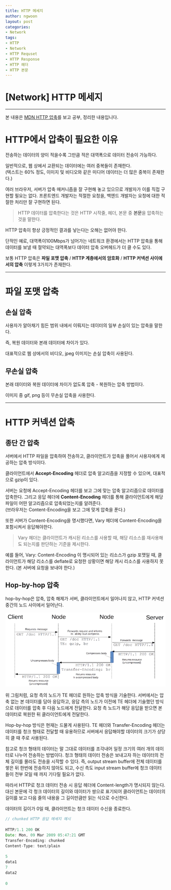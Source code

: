 ```yaml
---
title: HTTP 메세지
author: ngwoon
layout: post
categories:
- Network
tags:
- HTTP
- Network
- HTTP Requset
- HTTP Response
- HTTP 헤더
- HTTP 본문
---
```


# [Network] HTTP 메세지
- - -

본 내용은 [MDN HTTP 압축](https://developer.mozilla.org/ko/docs/Web/HTTP/Compression)를 보고 공부, 정리한 내용입니다.<br/>

# HTTP에서 압축이 필요한 이유

전송하는 데이터의 양이 적을수록 그만큼 적은 대역폭으로 데이터 전송이 가능하다. 

일반적으로, 웹 상에서 교환되는 데이터에는 여러 중복들이 존재한다.<br/>
(텍스트는 60% 정도, 이미지 및 비디오와 같은 미디어 데이터는 더 많은 중복이 존재한다.)

여러 브라우저, 서버가 압축 매커니즘을 잘 구현해 놓고 있으므로 개발자가 이를 직접 구현할 필요는 없다. 프론트엔드 개발자는 적절한 요청을, 백엔드 개발자는 요청에 대한 적절한 처리만 잘 구현하면 된다.

> HTTP 데이터를 압축한다는 것은 HTTP 시작줄, 헤더, 본문 중 **본문**을 압축하는 것을 말한다.

HTTP 압축이 항상 긍정적인 결과를 낳는다는 오해는 없어야 한다. 

단적인 예로, 대역폭이100Mbps가 넘어가는 네트워크 환경에서는 HTTP 압축을 통해 데이터를 보낼 때 절약되는 대역폭보다 데이터 압축 오버헤드가 더 클 수도 있다.

보통 HTTP 압축은 **파일 포맷 압축** / **HTTP 계층에서의 암호화** / **HTTP 커넥션 사이에서의 압축** 이렇게 3가지가 존재한다.

---

# 파일 포맷 압축

## 손실 압축

사용자가 알아채기 힘든 범위 내에서 이뤄지는 데이터의 일부 손실이 있는 압축을 말한다.

즉, 복원 데이터와 본래 데이터에 차이가 있다.

대표적으로 웹 상에서의 비디오, jpeg 이미지는 손실 압축이 사용된다.

## 무손실 압축

본래 데이터와 복원 데이터에 차이가 없도록 압축 - 복원하는 압축 방법이다. 

이미지 중 gif, png 등이 무손실 압축을 사용한다.

---

# HTTP 커넥션 압축

## 종단 간 압축

서버에서 HTTP 파일을 압축하여 전송하고, 클라이언트가 압축을 풀어서 사용자에게 제공하는 압축 방식이다.

클라이언트에서 **Accept-Encoding** 헤더로 압축 알고리즘을 지정할 수 있으며, 대표적으로 gzip이 있다.

서버는 요청에 Accept-Encoding 헤더를 보고 그에 맞는 압축 알고리즘으로 데이터를 압축한다. 그리고 응답 헤더에 **Content-Encoding** 헤더를 통해 클라이언트에게 해당 파일이 어떤 알고리즘으로 압축되었는지를 알려준다.<br/>
(브라우저는 Content-Encoding을 보고 그에 맞게 압축을 푼다.)

또한 서버가 Content-Encoding을 명시했다면, Vary 헤더에 Content-Encoding을 포함시켜서 응답해야한다.

> Vary 헤더는 클라이언트가 캐시된 리소스를 사용할 때, 해당 리소스를 재사용해도 되는지를 판단하는 기준을 제시한다.

예를 들어, Vary: Content-Encoding 이 명시되어 있는 리소스가 gzip 포맷일 때, 클라이언트가 해당 리소스를 deflate로 요청한 상황이면 해당 캐시 리소스를 사용하지 못한다. (본 서버에 요청을 보내야 한다.)

## Hop-by-hop 압축

hop-by-hop은 압축, 압축 해제가 서버, 클라이언트에서 일어나지 않고, HTTP 커넥션 중간의 노드 사이에서 일어난다.

![/assets/images/post/Network/HTTP-압축/hop-by-hop.png](/assets/images/post/Network/HTTP-압축/hop-by-hop.png)

위 그림처럼, 요청 측의 노드가 TE 헤더로 원하는 압축 방식을 기술한다. 서버에서는 압축 없는 본 데이터를 담아 응답하고, 응답 측의 노드가 이전에 TE 헤더에 기술했던 방식으로 데이터를 압축 후 다음 노드에게 전달한다. 요청 측 노드가 해당 응답을 받으면 본 데이터로 복원한 뒤 클라이언트에게 전달한다.

Hop-by-hop 방식은 현재는 드물게 사용된다. TE 헤더와 Transfer-Encoding 헤더는 데이터를 청크 형태로 전달할 때 유용하므로 서버에서 응답해야할 데이터의 크기가 상당히 클 때 주로 사용된다.

참고로 청크 형태의 데이터는 말 그대로 데이터를 조각내어 일정 크기의 여러 개의 데이터로 나누어 전송하는 방법이다. 청크 형태의 데이터 전송은 보내고자 하는 데이터의 전체 길이를 몰라도 전송을 시작할 수 있다. 즉, output stream buffer에 전체 데이터를 쌓은 뒤 한번에 전송하지 않아도 되고, 수신 측도 input stream buffer에 청크 데이터들이 전부 모일 때 까지 기다릴 필요가 없다.

따라서 HTTP로 청크 데이터 전송 시 응답 헤더에 Content-length가 명시되지 않는다. 대신 본문에 각 청크 데이터의 길이와 데이터가 쌍으로 표기되어 클라이언트는 데이터의 길이를 보고 다음 줄의 내용을 그 길이만큼만 읽는 식으로 수신한다.

데이터의 길이가 0일 때, 클라이언트는 청크 데이터 수신을 종료한다.

```jsx
// chunked HTTP 응답 메세지 예시

HTTP/1.1 200 OK
Date: Mon, 09 Mar 2009 05:47:21 GMT
Transfer-Encoding: chunked
Content-Type: text/plain

5
data1
7
data2

0
```
